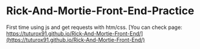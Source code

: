 # Rick-And-Mortie-Front-End-Practice
First time using js and get requests with htm/css. 
[You can check page: https://tuturox91.github.io/Rick-And-Mortie-Front-End/](https://tuturox91.github.io/Rick-And-Mortie-Front-End/)
